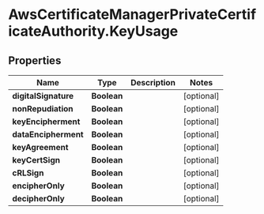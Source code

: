 # AwsCertificateManagerPrivateCertificateAuthority.KeyUsage

## Properties

Name | Type | Description | Notes
------------ | ------------- | ------------- | -------------
**digitalSignature** | **Boolean** |  | [optional] 
**nonRepudiation** | **Boolean** |  | [optional] 
**keyEncipherment** | **Boolean** |  | [optional] 
**dataEncipherment** | **Boolean** |  | [optional] 
**keyAgreement** | **Boolean** |  | [optional] 
**keyCertSign** | **Boolean** |  | [optional] 
**cRLSign** | **Boolean** |  | [optional] 
**encipherOnly** | **Boolean** |  | [optional] 
**decipherOnly** | **Boolean** |  | [optional] 


